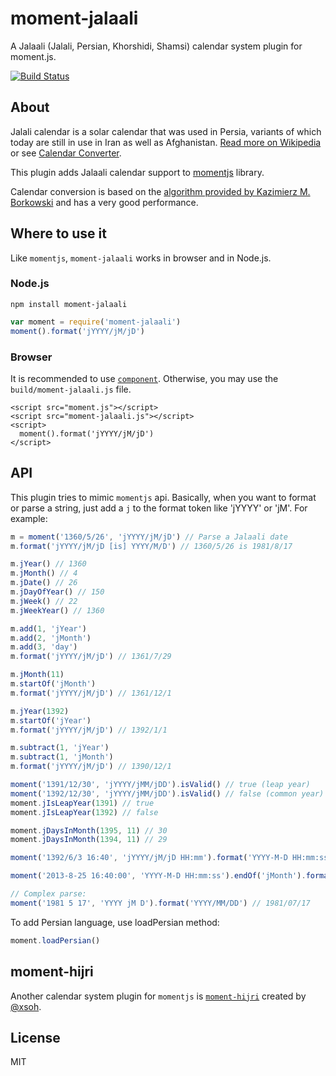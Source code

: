 moment-jalaali
==============

A Jalaali (Jalali, Persian, Khorshidi, Shamsi) calendar system plugin for moment.js.

[![Build Status](https://travis-ci.org/jalaali/moment-jalaali.png?branch=master)](https://travis-ci.org/jalaali/moment-jalaali)

About
-----

Jalali calendar is a solar calendar that was used in Persia, variants of which today are still in use in Iran as well as Afghanistan. [Read more on Wikipedia](http://en.wikipedia.org/wiki/Jalali_calendar) or see [Calendar Converter](http://www.fourmilab.ch/documents/calendar/).

This plugin adds Jalaali calendar support to [momentjs](http://momentjs.com) library.

Calendar conversion is based on the [algorithm provided by Kazimierz M. Borkowski](http://www.astro.uni.torun.pl/~kb/Papers/EMP/PersianC-EMP.htm) and has a very good performance.

Where to use it
---------------

Like `momentjs`, `moment-jalaali` works in browser and in Node.js.

### Node.js

```shell
npm install moment-jalaali
```


```js
var moment = require('moment-jalaali')
moment().format('jYYYY/jM/jD')
```

### Browser

It is recommended to use [`component`](https://github.com/component/component). Otherwise, you may use the `build/moment-jalaali.js` file.

    <script src="moment.js"></script>
    <script src="moment-jalaali.js"></script>
    <script>
      moment().format('jYYYY/jM/jD')
    </script>

API
---

This plugin tries to mimic `momentjs` api. Basically, when you want to format or parse a string, just add a `j` to the format token like 'jYYYY' or 'jM'. For example:

```js
m = moment('1360/5/26', 'jYYYY/jM/jD') // Parse a Jalaali date
m.format('jYYYY/jM/jD [is] YYYY/M/D') // 1360/5/26 is 1981/8/17

m.jYear() // 1360
m.jMonth() // 4
m.jDate() // 26
m.jDayOfYear() // 150
m.jWeek() // 22
m.jWeekYear() // 1360

m.add(1, 'jYear')
m.add(2, 'jMonth')
m.add(3, 'day')
m.format('jYYYY/jM/jD') // 1361/7/29

m.jMonth(11)
m.startOf('jMonth')
m.format('jYYYY/jM/jD') // 1361/12/1

m.jYear(1392)
m.startOf('jYear')
m.format('jYYYY/jM/jD') // 1392/1/1

m.subtract(1, 'jYear')
m.subtract(1, 'jMonth')
m.format('jYYYY/jM/jD') // 1390/12/1

moment('1391/12/30', 'jYYYY/jMM/jDD').isValid() // true (leap year)
moment('1392/12/30', 'jYYYY/jMM/jDD').isValid() // false (common year)
moment.jIsLeapYear(1391) // true
moment.jIsLeapYear(1392) // false

moment.jDaysInMonth(1395, 11) // 30
moment.jDaysInMonth(1394, 11) // 29

moment('1392/6/3 16:40', 'jYYYY/jM/jD HH:mm').format('YYYY-M-D HH:mm:ss') // 2013-8-25 16:40:00

moment('2013-8-25 16:40:00', 'YYYY-M-D HH:mm:ss').endOf('jMonth').format('jYYYY/jM/jD HH:mm:ss') // 1392/6/31 23:59:59

// Complex parse:
moment('1981 5 17', 'YYYY jM D').format('YYYY/MM/DD') // 1981/07/17
```

To add Persian language, use loadPersian method:

```js
moment.loadPersian()
```

moment-hijri
------------

Another calendar system plugin for `momentjs` is [`moment-hijri`](https://github.com/xsoh/moment-hijri) created by [@xsoh](https://github.com/xsoh).

License
-------

MIT

